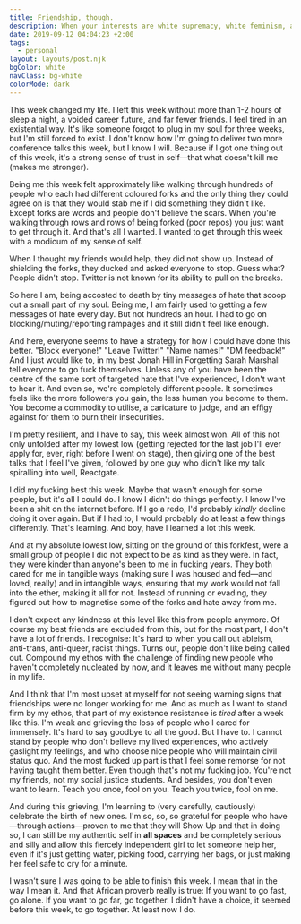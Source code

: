 ```yaml
---
title: Friendship, though.
description: When your interests are white supremacy, white feminism, and gaslighting.
date: 2019-09-12 04:04:23 +2:00
tags:
  - personal
layout: layouts/post.njk
bgColor: white
navClass: bg-white
colorMode: dark
---
```

This week changed my life. I left this week without more than 1-2 hours of sleep a night, a voided career future, and far fewer friends. I feel tired in an existential way. It's like someone forgot to plug in my soul for three weeks, but I'm still forced to exist. I don't know how I'm going to deliver two more conference talks this week, but I know I will. Because if I got one thing out of this week, it's a strong sense of trust in self—that what doesn't kill me (makes me stronger).

Being me this week felt approximately like walking through hundreds of people who each had different coloured forks and the only thing they could agree on is that they would stab me if I did something they didn't like. Except forks are words and people don't believe the scars. When you're walking through rows and rows of being forked (poor repos) you just want to get through it. And that's all I wanted. I wanted to get through this week with a modicum of my sense of self.

When I thought my friends would help, they did not show up. Instead of shielding the forks, they ducked and asked everyone to stop. Guess what? People didn't stop. Twitter is not known for its ability to pull on the breaks.

So here I am, being accosted to death by tiny messages of hate that scoop out a small part of my soul. Being me, I am fairly used to getting a few messages of hate every day. But not hundreds an hour. I had to go on blocking/muting/reporting rampages and it still didn't feel like enough.

And here, everyone seems to have a strategy for how I could have done this better. "Block everyone!" "Leave Twitter!" "Name names!" "DM feedback!" And I just would like to, in my best Jonah Hill in Forgetting Sarah Marshall tell everyone to go fuck themselves. Unless any of you have been the centre of the same sort of targeted hate that I've experienced, I don't want to hear it. And even so, we're completely different people. It sometimes feels like the more followers you gain, the less human you become to them. You become a commodity to utilise, a caricature to judge, and an effigy against for them to burn their insecurities.

I'm pretty resilient, and I have to say, this week almost won. All of this not only unfolded after my lowest low (getting rejected for the last job I'll ever apply for, ever, right before I went on stage), then giving one of the best talks that I feel I've given, followed by one guy who didn't like my talk spiralling into well, Reactgate.

I did my fucking best this week. Maybe that wasn't enough for some people, but it's all I could do. I know I didn't do things perfectly. I know I've been a shit on the internet before. If I go a redo, I'd probably _kindly_ decline doing it over again. But if I had to, I would probably do at least a few things differently. That's learning. And boy, have I learned a lot this week.

And at my absolute lowest low, sitting on the ground of this forkfest, were a small group of people I did not expect to be as kind as they were. In fact, they were kinder than anyone's been to me in fucking years. They both cared for me in tangible ways (making sure I was housed and fed—and loved, really) and in intangible ways, ensuring that my work would not fall into the ether, making it all for not. Instead of running or evading, they figured out how to magnetise some of the forks and hate away from me.

I don't expect any kindness at this level like this from people anymore. Of course my best friends are excluded from this, but for the most part, I don't have a lot of friends. I recognise: It's hard to when you call out ableism, anti-trans, anti-queer, racist things. Turns out, people don't like being called out. Compound my ethos with the challenge of finding new people who haven't completely nucleated by now, and it leaves me without many people in my life.

And I think that I'm most upset at myself for not seeing warning signs that friendships were no longer working for me. And as much as I want to stand firm by my ethos, that part of my existence resistance is _tired_ after a week like this. I'm weak and grieving the loss of people who I cared for immensely. It's hard to say goodbye to all the good. But I have to. I cannot stand by people who don't believe my lived experiences, who actively gaslight my feelings, and who choose nice people who will maintain civil status quo. And the most fucked up part is that I feel some remorse for not having taught them better. Even though that's not my fucking job. You're not my friends, not my social justice students. And besides, you don't even want to learn. Teach you once, fool on you. Teach you twice, fool on me.

And during this grieving, I'm learning to (very carefully, cautiously) celebrate the birth of new ones. I'm so, so, so  grateful for people who have—through actions—proven to me that they will Show Up and that in doing so, I can still be my authentic self in **all spaces** and be completely serious and silly and allow this fiercely independent girl to let someone help her, even if it's just getting water, picking food,  carrying her bags, or just making her feel safe to cry for a minute.

I wasn't sure I was going to be able to finish this week. I mean that in the way I mean it. And that African proverb really is true: If you want to go fast, go alone. If you want to go far, go together. I didn't have a choice, it seemed before this week, to go together. At least now I do.
